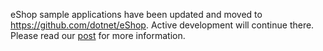 eShop sample applications have been updated and moved to https://github.com/dotnet/eShop. Active development will continue there. Please read our [post](https://github.com/dotnet-architecture/News/issues/38) for more information.
